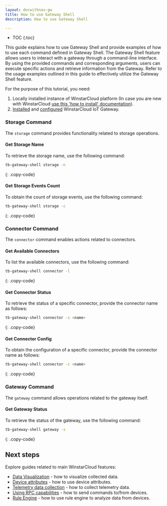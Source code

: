 ```yaml
---
layout: docwithnav-gw
title: How to use Gateway Shell
description: How to use Gateway Shell

---
```


* TOC
{:toc}


This guide explains how to use Gateway Shell and provide examples of how to use each command defined in Gateway Shell.
The Gateway Shell feature allows users to interact with a gateway through a command-line interface.
By using the provided commands and corresponding arguments, users can execute specific actions and retrieve information 
from the Gateway. Refer to the usage examples outlined in this guide to effectively utilize the Gateway Shell feature.

For the purpose of this tutorial, you need:  
1. Locally installed instance of WinstarCloud platform (In case you are new with WinstarCloud [use this 'how to install' documentation](/docs/user-guide/install/installation-options/)).
2. [Installed](/docs/iot-gateway/installation/) and [configured](/docs/iot-gateway/configuration/) WinstarCloud IoT Gateway.

### Storage Command
The `storage` command provides functionality related to storage operations.

#### Get Storage Name
To retrieve the storage name, use the following command:

```bash
tb-gateway-shell storage -n
```
{: .copy-code}

#### Get Storage Events Count
To obtain the count of storage events, use the following command:

```bash
tb-gateway-shell storage -c
```
{: .copy-code}

### Connector Command
The `connector` command enables actions related to connectors.

#### Get Available Connectors
To list the available connectors, use the following command:

```bash
tb-gateway-shell connector -l
```
{: .copy-code}

#### Get Connector Status
To retrieve the status of a specific connector, provide the connector name as follows:

```bash
tb-gateway-shell connector -s <name>
```
{: .copy-code}

#### Get Connector Config
To obtain the configuration of a specific connector, provide the connector name as follows:

```bash
tb-gateway-shell connector -c <name>
```
{: .copy-code}

### Gateway Command
The `gateway` command allows operations related to the gateway itself.

#### Get Gateway Status
To retrieve the status of the gateway, use the following command:

```bash
tb-gateway-shell gateway -s
```
{: .copy-code}

## Next steps

Explore guides related to main WinstarCloud features:

 - [Data Visualization](/docs/user-guide/visualization/) - how to visualize collected data.
 - [Device attributes](/docs/user-guide/attributes/) - how to use device attributes.
 - [Telemetry data collection](/docs/user-guide/telemetry/) - how to collect telemetry data.
 - [Using RPC capabilities](/docs/user-guide/rpc/) - how to send commands to/from devices.
 - [Rule Engine](/docs/user-guide/rule-engine/) - how to use rule engine to analyze data from devices.
